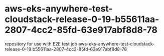 # aws-eks-anywhere-test-cloudstack-release-0-19-b55611aa-2807-4cc2-85fd-63e917abf8d8-78
repository for use with E2E test job aws-eks-anywhere-test-cloudstack-release-0-19:b55611aa-2807-4cc2-85fd-63e917abf8d8-78
